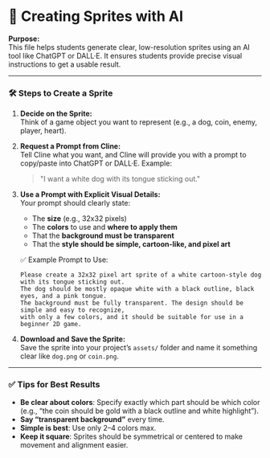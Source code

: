# 🎨 Creating Sprites with AI

**Purpose:**  
This file helps students generate clear, low-resolution sprites using an AI tool like ChatGPT or DALL·E. It ensures students provide precise visual instructions to get a usable result.

---

### 🛠️ Steps to Create a Sprite

1. **Decide on the Sprite:**  
   Think of a game object you want to represent (e.g., a dog, coin, enemy, player, heart).

2. **Request a Prompt from Cline:**  
   Tell Cline what you want, and Cline will provide you with a prompt to copy/paste into ChatGPT or DALL·E. Example:  
   > "I want a white dog with its tongue sticking out."

3. **Use a Prompt with Explicit Visual Details:**  
   Your prompt should clearly state:
   - The **size** (e.g., 32x32 pixels)
   - The **colors** to use and **where to apply them**
   - That the **background must be transparent**
   - That the **style should be simple, cartoon-like, and pixel art**

   ✅ Example Prompt to Use:
   ```
   Please create a 32x32 pixel art sprite of a white cartoon-style dog with its tongue sticking out. 
   The dog should be mostly opaque white with a black outline, black eyes, and a pink tongue. 
   The background must be fully transparent. The design should be simple and easy to recognize, 
   with only a few colors, and it should be suitable for use in a beginner 2D game.
   ```

4. **Download and Save the Sprite:**  
   Save the sprite into your project’s `assets/` folder and name it something clear like `dog.png` or `coin.png`.

---

### ✅ Tips for Best Results

- **Be clear about colors**: Specify exactly which part should be which color (e.g., “the coin should be gold with a black outline and white highlight”).
- **Say “transparent background”** every time.
- **Simple is best**: Use only 2–4 colors max.
- **Keep it square**: Sprites should be symmetrical or centered to make movement and alignment easier.
